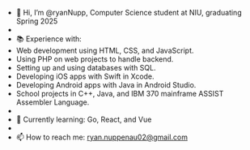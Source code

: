 - 👋 Hi, I’m @ryanNupp, Computer Science student at NIU, graduating Spring 2025
- 
- 📚 Experience with:
-    Web development using HTML, CSS, and JavaScript.
-    Using PHP on web projects to handle backend.
-    Setting up and using databases with SQL.
-    Developing iOS apps with Swift in Xcode.
-    Developing Android apps with Java in Android Studio.
-    School projects in C++, Java, and IBM 370 mainframe ASSIST Assembler Language.
-    
- 🌱 Currently learning: Go, React, and Vue
- 
- 📫 How to reach me: ryan.nuppenau02@gmail.com

<!---
ryanNupp/ryanNupp is a ✨ special ✨ repository because its `README.md` (this file) appears on your GitHub profile.
You can click the Preview link to take a look at your changes.
--->
